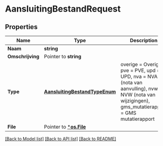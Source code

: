 # AansluitingBestandRequest

## Properties

Name | Type | Description | Notes
------------ | ------------- | ------------- | -------------
**Naam** | **string** |  | [optional] 
**Omschrijving** | Pointer to **string** |  | [optional] 
**Type** | [**AansluitingBestandTypeEnum**](AansluitingBestandTypeEnum.md) | overige &#x3D; Overige, pve &#x3D; PVE, upd &#x3D; UPD, nva &#x3D; NVA (nota van aanvulling), nvw &#x3D; NVW (nota van wijzigingen), gms_mutatierapport &#x3D; GMS mutatierapport | [optional] 
**File** | Pointer to [***os.File**](*os.File.md) |  | [optional] 

[[Back to Model list]](../README.md#documentation-for-models) [[Back to API list]](../README.md#documentation-for-api-endpoints) [[Back to README]](../README.md)


